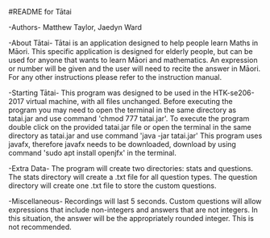 #README for Tātai

-Authors-
Matthew Taylor, Jaedyn Ward

-About Tātai-
Tātai is an application designed to help people learn Maths in Māori. This specific application is designed for elderly people, but can be used for anyone that wants to learn Māori and mathematics. An expression or number will be given and the user will need to recite the answer in Māori. For any other instructions please refer to the instruction manual.

-Starting Tātai-
This program was designed to be used in the HTK-se206-2017 virtual machine, with all files unchanged.
Before executing the program you may need to open the terminal in the same directory as tatai.jar and use command 'chmod 777 tatai.jar'.
To execute the program double click on the provided tatai.jar file or open the terminal in the same directory as tatai.jar and use command 'java -jar tatai.jar'
This program uses javafx, therefore javafx needs to be downloaded, download by using command 'sudo apt install openjfx' in the terminal.

-Extra Data-
The program will create two directories: stats and questions. The stats directory will create a .txt file for all question types. The question directory will create one .txt file to store the custom questions.

-Miscellaneous-
Recordings will last 5 seconds.
Custom questions will allow expressions that include non-integers and answers that are not integers. In this situation, the answer will be the appropriately rounded integer. This is not recommended.
